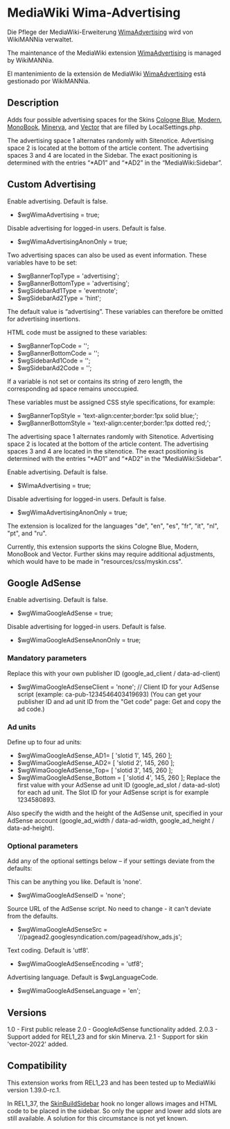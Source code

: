 # MediaWiki Wima-Advertising

Die Pflege der MediaWiki-Erweiterung [WimaAdvertising](https://www.mediawiki.org/wiki/Extension:WimaAdvertising) wird von WikiMANNia verwaltet.

The maintenance of the MediaWiki extension [WimaAdvertising](https://www.mediawiki.org/wiki/Extension:WimaAdvertising) is managed by WikiMANNia.

El mantenimiento de la extensión de MediaWiki [WimaAdvertising](https://www.mediawiki.org/wiki/Extension:WimaAdvertising) está gestionado por WikiMANNia.

## Description

Adds four possible advertising spaces for the Skins [Cologne Blue](https://www.mediawiki.org/wiki/Skin:Cologne_Blue), [Modern](https://www.mediawiki.org/wiki/Skin:Modern), [MonoBook](https://www.mediawiki.org/wiki/Skin:MonoBook), [Minerva](https://www.mediawiki.org/wiki/Skin:Minerva), and [Vector](https://www.mediawiki.org/wiki/Skin:Vector) that are filled by LocalSettings.php.

The advertising space 1 alternates randomly with Sitenotice. Advertising space 2 is located at the bottom of the article content. The advertising spaces 3 and 4 are located in the Sidebar. The exact positioning is determined with the entries “*AD1” and “*AD2” in the “MediaWiki:Sidebar”.

## Custom Advertising

Enable advertising. Default is false.
* $wgWimaAdvertising = true;

Disable advertising for logged-in users. Default is false.
* $wgWimaAdvertisingAnonOnly = true;

Two advertising spaces can also be used as event information. These variables have to be set:

* $wgBannerTopType = 'advertising';
* $wgBannerBottomType = 'advertising';
* $wgSidebarAd1Type = 'eventnote';
* $wgSidebarAd2Type = 'hint';

The default value is “advertising”. These variables can therefore be omitted for advertising insertions.

HTML code must be assigned to these variables:

* $wgBannerTopCode = '';
* $wgBannerBottomCode = '';
* $wgSidebarAd1Code = '';
* $wgSidebarAd2Code = '';

If a variable is not set or contains its string of zero length, the corresponding ad space remains unoccupied.

These variables must be assigned CSS style specifications, for example:

* $wgBannerTopStyle = 'text-align:center;border:1px solid blue;';
* $wgBannerBottomStyle = 'text-align:center;border:1px dotted red;';

The advertising space 1 alternates randomly with Sitenotice. Advertising space 2 is located at the bottom of the article content. The advertising spaces 3 and 4 are located in the sitenotice. The exact positioning is determined with the entries “*AD1” and “*AD2” in the “MediaWiki:Sidebar”.

Enable advertising. Default is false.

* $WimaAdvertising = true;

Disable advertising for logged-in users. Default is false.

* $wgWimaAdvertisingAnonOnly = true;

The extension is localized for the languages "de", "en", "es", "fr", "it", "nl", "pt", and "ru".

Currently, this extension supports the skins Cologne Blue, Modern, MonoBook and Vector.
Further skins may require additional adjustments, which would have to be made in "resources/css/myskin.css".

## Google AdSense

Enable advertising. Default is false.
* $wgWimaGoogleAdSense = true;

Disable advertising for logged-in users. Default is false.
* $wgWimaGoogleAdSenseAnonOnly = true;

### Mandatory parameters
Replace this with your own publisher ID (google_ad_client / data-ad-client)
* $wgWimaGoogleAdSenseClient = 'none'; // Client ID for your AdSense script (example: ca-pub-1234546403419693)
(You can get your publisher ID and ad unit ID from the "Get code" page: Get and copy the ad code.)

### Ad units
Define up to four ad units:
* $wgWimaGoogleAdSense_AD1= [ 'slotid 1', 145, 260 ];
* $wgWimaGoogleAdSense_AD2= [ 'slotid 2', 145, 260 ];
* $wgWimaGoogleAdSense_Top= [ 'slotid 3', 145, 260 ];
* $wgWimaGoogleAdSense_Bottom = [ 'slotid 4', 145, 260 ];
Replace the first value with your AdSense ad unit ID (google_ad_slot / data-ad-slot) for each ad unit. The Slot ID for your AdSense script is for example 1234580893.

Also specify the width and the height of the AdSense unit, specified in your AdSense account (google_ad_width / data-ad-width, google_ad_height / data-ad-height).

### Optional parameters
Add any of the optional settings below – if your settings deviate from the defaults:

This can be anything you like. Default is 'none'.
* $wgWimaGoogleAdSenseID = 'none';

Source URL of the AdSense script. No need to change - it can't deviate from the defaults.
* $wgWimaGoogleAdSenseSrc = '//pagead2.googlesyndication.com/pagead/show_ads.js';

Text coding. Default is 'utf8'.
* $wgWimaGoogleAdSenseEncoding = 'utf8';

Advertising language. Default is $wgLanguageCode.
* $wgWimaGoogleAdSenseLanguage = 'en';

## Versions
1.0 - First public release
2.0 - GoogleAdSense functionality added.
2.0.3 - Support added for REL1_23 and for skin Minerva.
2.1 - Support for skin 'vector-2022' added.

## Compatibility
This extension works from REL1_23 and has been tested up to MediaWiki version 1.39.0-rc.1.

In REL1_37, the [SkinBuildSidebar](https://www.mediawiki.org/wiki/Manual:Hooks/SkinBuildSidebar) hook no longer allows images and HTML code to be placed in the sidebar.
So only the upper and lower add slots are still available.
A solution for this circumstance is not yet known.
